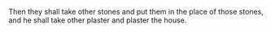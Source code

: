 Then they shall take other stones and put them in the place of those stones, and he shall take other plaster and plaster the house.
